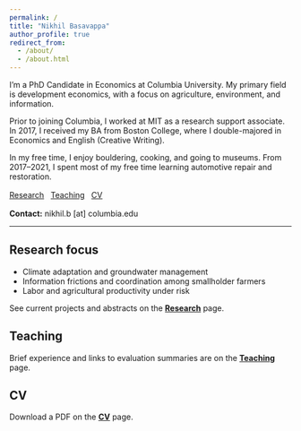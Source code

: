 ```yaml
---
permalink: /
title: "Nikhil Basavappa"
author_profile: true
redirect_from:
  - /about/
  - /about.html
---
```


I’m a PhD Candidate in Economics at Columbia University. My primary field is development economics, with a focus on agriculture, environment, and information.

Prior to joining Columbia, I worked at MIT as a research support associate. In 2017, I received my BA from Boston College, where I double-majored in Economics and English (Creative Writing).

In my free time, I enjoy bouldering, cooking, and going to museums. From 2017–2021, I spent most of my free time learning automotive repair and restoration.

<div style="margin: 1rem 0;">
  <a class="btn" href="/research/" style="margin-right:.5rem;">Research</a>
  <a class="btn" href="/teaching/" style="margin-right:.5rem;">Teaching</a>
  <a class="btn" href="/cv/">CV</a>
</div>

**Contact:** nikhil.b [at] columbia.edu

---

## Research focus
- Climate adaptation and groundwater management  
- Information frictions and coordination among smallholder farmers  
- Labor and agricultural productivity under risk

See current projects and abstracts on the **[Research](/research/)** page.

## Teaching
Brief experience and links to evaluation summaries are on the **[Teaching](/teaching/)** page.

## CV
Download a PDF on the **[CV](/cv/)** page.
